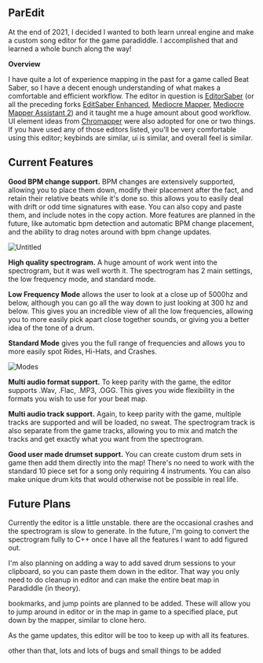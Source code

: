 ## ParEdit

At the end of 2021, I decided I wanted to both learn unreal engine and make a custom song editor for the game paradiddle. I accomplished that and learned a whole bunch along the way!


**Overview**

I have quite a lot of experience mapping in the past for a game called Beat Saber, so I have a decent enough understanding of what makes a comfortable and efficient workflow. The editor in question is [EditorSaber](https://github.com/Ikeiwa/EditSaber) (or all the preceding forks [EditSaber Enhanced](https://github.com/permissionBRICK/EditSaberEnhanced), [Mediocre Mapper](https://github.com/squeaksies/MediocreMapper/releases), [Mediocre Mapper Assistant 2](https://git.bsmg.dev/Top_Cat/MediocreMapAssistant2)) and it taught me a huge amount about good workflow. UI element ideas from [Chromapper](https://github.com/Caeden117/ChroMapper) were also adopted for one or two things. If you have used any of those editors listed, you'll be very comfortable using this editor; keybinds are similar, ui is similar, and overall feel is similar.

## Current Features

**Good BPM change support.** BPM changes are extensively supported, allowing you to place them down, modify their placement after the fact, and retain their relative beats while it's done so. this allows you to easily deal with drift or odd time signatures with ease. You can also copy and paste them, and include notes in the copy action. More features are planned in the future, like automatic bpm detection and automatic BPM change placement, and the ability to drag notes around with bpm change updates.

![Untitled](https://user-images.githubusercontent.com/24213630/171141109-946b0f4c-2599-45a0-99f1-9b349fa38670.png)


**High quality spectrogram.** A huge amount of work went into the spectrogram, but it was well worth it. The spectrogram has 2 main settings, the low frequency mode, and standard mode.

**Low Frequency Mode** allows the user to look at a close up of 5000hz and below, although you can go all the way down to just looking at 300 hz and below. This gives you an incredible view of all the low frequencies, allowing you to more easily pick apart close together sounds, or giving you a better idea of the tone of a drum.

**Standard Mode** gives you the full range of frequencies and allows you to more easily spot Rides, Hi-Hats, and Crashes.

![Modes](https://user-images.githubusercontent.com/24213630/171140529-c0ab47f6-95ba-41eb-bd3f-66321f7471f0.png)

**Multi audio format support.** To keep parity with the game, the editor supports .Wav, .Flac, .MP3, .OGG. This gives you wide flexibility in the formats you wish to use for your beat map.

**Multi audio track support.** Again, to keep parity with the game, multiple tracks are supported and will be loaded, no sweat. The spectrogram track is also separate from the game tracks, allowing you to mix and match the tracks and get exactly what you want from the spectrogram.

**Good user made drumset support.** You can create custom drum sets in game then add them directly into the map! There's no need to work with the standard 10 piece set for a song only requiring 4 instruments. You can also make unique drum kits that would otherwise not be possible in real life.

## Future Plans

Currently the editor is a little unstable. there are the occasional crashes and the spectrogram is slow to generate. In the future, I'm going to convert the spectrogram fully to C++ once I have all the features I want to add figured out.

I'm also planning on adding a way to add saved drum sessions to your clipboard, so you can paste them down in the editor. That way you only need to do cleanup in editor and can make the entire beat map in Paradiddle (in theory).

bookmarks, and jump points are planned to be added. These will allow you to jump around in editor or in the map in game to a specified place, put down by the mapper, similar to clone hero.

As the game updates, this editor will be too to keep up with all its features.

other than that, lots and lots of bugs and small things to be added
